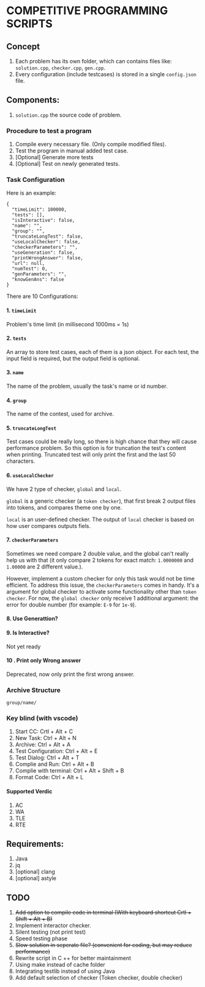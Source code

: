 # COMPETITIVE PROGRAMMING SCRIPTS


## Concept
1. Each problem has its own folder, which can contains files like: `solution.cpp`, `checker.cpp`, `gen.cpp`.
2. Every configuration (include testcases) is stored in a single `config.json` file.

## Components:
1. `solution.cpp` the source code of problem.

### Procedure to test a program
1. Compile every necessary file. (Only compile modified files).
2. Test the program in manual added test case.
3. [Optional] Generate more tests
4. [Optional] Test on newly generated tests.

### Task Configuration
Here is an example:
```
{
  "timeLimit": 100000,
  "tests": [],
  "isInteractive": false,
  "name": "",
  "group": "",
  "truncateLongTest": false,
  "useLocalChecker": false,
  "checkerParameters": "",
  "useGeneration": false,
  "printWrongAnswer": false,
  "url": null,
  "numTest": 0,
  "genParameters": "",
  "knowGenAns": false
}
```
There are 10 Configurations:

#### 1. `timeLimit`
Problem's time limit (in millisecond 1000ms = 1s)

#### 2. `tests`
An array to store test cases, each of them is a json object. For each test, the input field is required, but the output field is optional.

#### 3. `name` 
The name of the problem, usually the task's name or id number.

#### 4. `group`
The name of the contest, used for archive.

#### 5. `truncateLongTest`
Test cases could be really long, so there is high chance that they will cause performance problem. So this option is for truncation the test's content when printing. Truncated test will only print the first and the last 50 characters. 

#### 6. `useLocalChecker` 
We have 2 type of checker, `global` and `local`. 

`global` is a generic checker (a `token checker`), that first break 2 output files into tokens, and compares theme one by one.

`local` is an user-defined checker. The output of `local` checker is based on how user compares outputs fiels.

#### 7. `checkerParameters`
Sometimes we need compare 2 double value, and the global can't really help us with that (it only compare 2 tokens for exact match: `1.0000000` and `1.00000` are 2 different value.).

However, implement a custom checker for only this task would not be time efficient. To address this issue, the `checkerParameters` comes in handy. It's a argument for global checker to activate some functionality other than `token checker`. For now, the `global checker` only receive 1 additional argument: the error for double number (for example: `E-9` for `1e-9`).

#### 8. Use Generattion? 

#### 9. Is Interactive?
Not yet ready

#### 10 . Print only Wrong answer
Deprecated, now only print the first wrong answer.

### Archive Structure
`group/name/`

### Key blind (with vscode)
1. Start CC: Crtl + Alt + C
2. New Task: Ctrl + Alt + N
3. Archive: Ctrl + Alt + A
4. Test Configuration: Ctrl + Alt + E
5. Test Dialog: Ctrl + Alt + T
6. Complie and Run: Ctrl + Alt + B
7. Complie with terminal: Ctrl + Alt + Shift + B
8. Format Code: Ctrl + Alt + L

#### Supported Verdic
1. AC
2. WA
3. TLE
4. RTE


## Requirements:
1. Java
2. jq
3. [optional] clang
4. [optional] astyle

## TODO
1. ~~Add option to compile code in terminal (With keyboard shortcut Crtl + Shift + Alt + B)~~
2. Implement interactor checker.
3. Silent testing (not print test)
4. Speed testing phase
5. ~~Slow solution in seperate file? (convenient for coding, but may reduce performance)~~
6. Rewrite script in C ++ for better maintainment
7. Using make instead of cache folder 
8. Integrating testlib instead of using Java
9. Add default selection of checker (Token checker, double checker)
